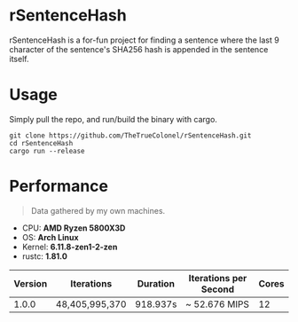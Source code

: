 # rSentenceHash

rSentenceHash is a for-fun project for finding a sentence where the last 9 character of the sentence's SHA256 hash
is appended in the sentence itself.

# Usage

Simply pull the repo, and run/build the binary with cargo.

```shell
git clone https://github.com/TheTrueColonel/rSentenceHash.git
cd rSentenceHash
cargo run --release
```

# Performance

> Data gathered by my own machines.

- CPU: **AMD Ryzen 5800X3D**
- OS: **Arch Linux**
- Kernel: **6.11.8-zen1-2-zen**
- rustc: **1.81.0**

| Version | Iterations     | Duration | Iterations per Second | Cores |
|---------|----------------|----------|-----------------------|-------|
| 1.0.0   | 48,405,995,370 | 918.937s | ~ 52.676 MIPS         | 12    |
